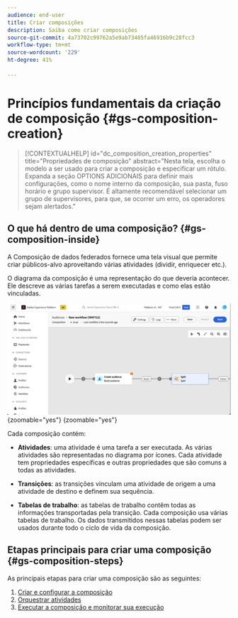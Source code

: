 ```yaml
---
audience: end-user
title: Criar composições
description: Saiba como criar composições
source-git-commit: 4a73702c99762a5e9ab73485fa46916b9c28fcc3
workflow-type: tm+mt
source-wordcount: '229'
ht-degree: 41%

---
```



# Princípios fundamentais da criação de composição {#gs-composition-creation}

>[!CONTEXTUALHELP]
>id="dc_composition_creation_properties"
>title="Propriedades de composição"
>abstract="Nesta tela, escolha o modelo a ser usado para criar a composição e especificar um rótulo. Expanda a seção OPTIONS ADICIONAIS para definir mais configurações, como o nome interno da composição, sua pasta, fuso horário e grupo supervisor. É altamente recomendável selecionar um grupo de supervisores, para que, se ocorrer um erro, os operadores sejam alertados."

## O que há dentro de uma composição? {#gs-composition-inside}

A Composição de dados federados fornece uma tela visual que permite criar públicos-alvo aproveitando várias atividades (dividir, enriquecer etc.).

O diagrama da composição é uma representação do que deveria acontecer. Ele descreve as várias tarefas a serem executadas e como elas estão vinculadas.

![](assets/composition-example.png){zoomable="yes"} {zoomable="yes"}

Cada composição contém:

* **Atividades**: uma atividade é uma tarefa a ser executada. As várias atividades são representadas no diagrama por ícones. Cada atividade tem propriedades específicas e outras propriedades que são comuns a todas as atividades.

* **Transições**: as transições vinculam uma atividade de origem a uma atividade de destino e definem sua sequência.

* **Tabelas de trabalho**: as tabelas de trabalho contêm todas as informações transportadas pela transição. Cada composição usa várias tabelas de trabalho. Os dados transmitidos nessas tabelas podem ser usados durante todo o ciclo de vida da composição.

## Etapas principais para criar uma composição {#gs-composition-steps}

As principais etapas para criar uma composição são as seguintes:

1. [Criar e configurar a composição](../compositions/create-composition.md)
1. [Orquestrar atividades](../compositions/orchestrate-activities.md)
1. [Executar a composição e monitorar sua execução](../compositions/start-monitor-composition.md)
